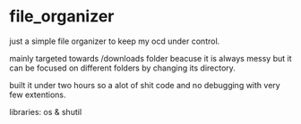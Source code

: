 # file_organizer

just a simple file organizer to keep my ocd under control. 

mainly targeted towards /downloads folder beacuse it is always messy but it can be focused on different folders by changing its directory.

built it under two hours so a alot of shit code and no debugging with very few extentions.

libraries: os & shutil

